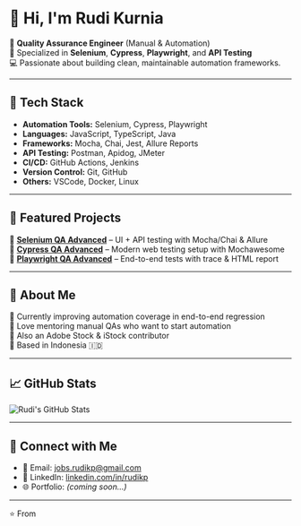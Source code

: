 # 👋 Hi, I'm Rudi Kurnia

💼 **Quality Assurance Engineer** (Manual & Automation)  
🔧 Specialized in **Selenium**, **Cypress**, **Playwright**, and **API Testing**  
💻 Passionate about building clean, maintainable automation frameworks.

---

## 🚀 Tech Stack
- **Automation Tools:** Selenium, Cypress, Playwright  
- **Languages:** JavaScript, TypeScript, Java  
- **Frameworks:** Mocha, Chai, Jest, Allure Reports  
- **API Testing:** Postman, Apidog, JMeter  
- **CI/CD:** GitHub Actions, Jenkins  
- **Version Control:** Git, GitHub  
- **Others:** VSCode, Docker, Linux

---

## 🧩 Featured Projects
🔹 [**Selenium QA Advanced**](https://github.com/rudikp/selenium-qa-advanced) – UI + API testing with Mocha/Chai & Allure  
🔹 [**Cypress QA Advanced**](https://github.com/rudikp/cypress-qa-advanced) – Modern web testing setup with Mochawesome  
🔹 [**Playwright QA Advanced**](https://github.com/rudikp/playwright-qa-advanced) – End-to-end tests with trace & HTML report  

---

## 🧠 About Me
🌱 Currently improving automation coverage in end-to-end regression  
💬 Love mentoring manual QAs who want to start automation  
📸 Also an Adobe Stock & iStock contributor  
📍 Based in Indonesia 🇮🇩

---

## 📈 GitHub Stats
![Rudi's GitHub Stats](https://github-readme-stats.vercel.app/api?username=rudikp&show_icons=true&theme=tokyonight)

---

## 🤝 Connect with Me
- 📧 Email: [jobs.rudikp@gmail.com](mailto:jobs.rudikp@gmail.com)
- 💼 LinkedIn: [linkedin.com/in/rudikp](https://linkedin.com/in/rudikp)
- 🌐 Portfolio: *(coming soon...)*

---

⭐️ From
